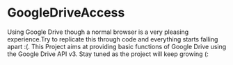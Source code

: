 # GoogleDriveAccess
Using Google Drive though a normal browser is a very pleasing experience.Try to replicate this through code and everything starts falling apart :(. This Project aims at providing basic functions of Google Drive using the Google Drive API v3. Stay tuned as the project will keep growing (:

